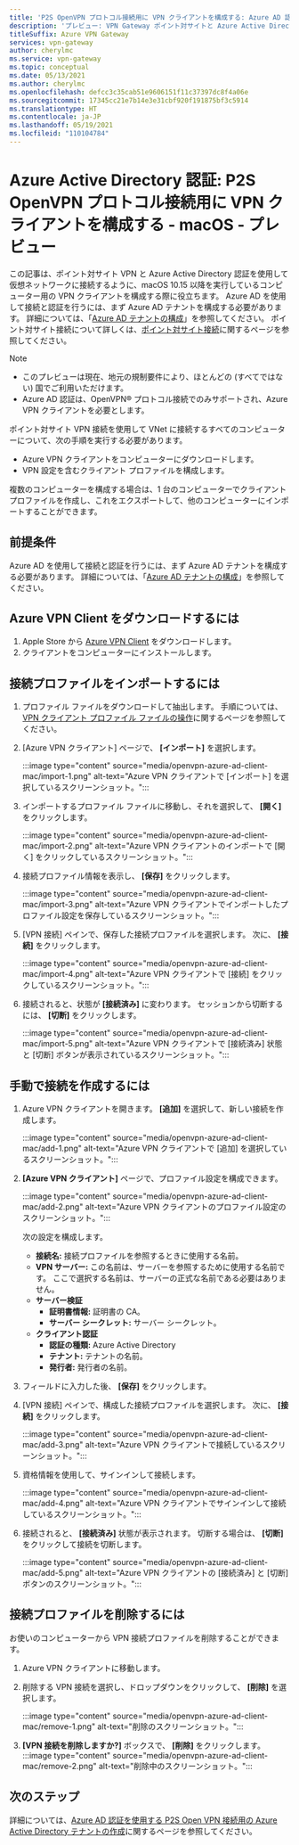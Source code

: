```yaml
---
title: 'P2S OpenVPN プロトコル接続用に VPN クライアントを構成する: Azure AD 認証: macOS: プレビュー'
description: 'プレビュー: VPN Gateway ポイント対サイトと Azure Active Directory 認証を使用して仮想ネットワークに接続するように macOS VPN クライアントを構成する方法について説明します。'
titleSuffix: Azure VPN Gateway
services: vpn-gateway
author: cherylmc
ms.service: vpn-gateway
ms.topic: conceptual
ms.date: 05/13/2021
ms.author: cherylmc
ms.openlocfilehash: defcc3c35cab51e9606151f11c37397dc8f4a06e
ms.sourcegitcommit: 17345cc21e7b14e3e31cbf920f191875bf3c5914
ms.translationtype: HT
ms.contentlocale: ja-JP
ms.lasthandoff: 05/19/2021
ms.locfileid: "110104784"
---
```

# <a name="azure-active-directory-authentication-configure-a-vpn-client-for-p2s-openvpn-protocol-connections---macos---preview"></a>Azure Active Directory 認証: P2S OpenVPN プロトコル接続用に VPN クライアントを構成する - macOS - プレビュー

この記事は、ポイント対サイト VPN と Azure Active Directory 認証を使用して仮想ネットワークに接続するように、macOS 10.15 以降を実行しているコンピューター用の VPN クライアントを構成する際に役立ちます。 Azure AD を使用して接続と認証を行うには、まず Azure AD テナントを構成する必要があります。 詳細については、「[Azure AD テナントの構成](openvpn-azure-ad-tenant.md)」を参照してください。 ポイント対サイト接続について詳しくは、[ポイント対サイト接続](point-to-site-about.md)に関するページを参照してください。

> [!NOTE]
> * このプレビューは現在、地元の規制要件により、ほとんどの (すべてではない) 国でご利用いただけます。
> * Azure AD 認証は、OpenVPN® プロトコル接続でのみサポートされ、Azure VPN クライアントを必要とします。
>

ポイント対サイト VPN 接続を使用して VNet に接続するすべてのコンピューターについて、次の手順を実行する必要があります。
 
* Azure VPN クライアントをコンピューターにダウンロードします。
* VPN 設定を含むクライアント プロファイルを構成します。 

複数のコンピューターを構成する場合は、1 台のコンピューターでクライアント プロファイルを作成し、これをエクスポートして、他のコンピューターにインポートすることができます。

## <a name="prerequisites"></a>前提条件

Azure AD を使用して接続と認証を行うには、まず Azure AD テナントを構成する必要があります。 詳細については、「[Azure AD テナントの構成](openvpn-azure-ad-tenant.md)」を参照してください。

## <a name="to-download-the-azure-vpn-client"></a><a name="download"></a>Azure VPN Client をダウンロードするには

1. Apple Store から [Azure VPN Client](https://apps.apple.com/us/app/azure-vpn-client/id1553936137) をダウンロードします。
1. クライアントをコンピューターにインストールします。

## <a name="to-import-a-connection-profile"></a><a name="import"></a>接続プロファイルをインポートするには

1. プロファイル ファイルをダウンロードして抽出します。 手順については、[VPN クライアント プロファイル ファイルの操作](about-vpn-profile-download.md)に関するページを参照してください。
1. [Azure VPN クライアント] ページで、 **[インポート]** を選択します。

   :::image type="content" source="media/openvpn-azure-ad-client-mac/import-1.png" alt-text="Azure VPN クライアントで [インポート] を選択しているスクリーンショット。":::
1. インポートするプロファイル ファイルに移動し、それを選択して、 **[開く]** をクリックします。

   :::image type="content" source="media/openvpn-azure-ad-client-mac/import-2.png" alt-text="Azure VPN クライアントのインポートで [開く] をクリックしているスクリーンショット。":::
1. 接続プロファイル情報を表示し、 **[保存]** をクリックします。

   :::image type="content" source="media/openvpn-azure-ad-client-mac/import-3.png" alt-text="Azure VPN クライアントでインポートしたプロファイル設定を保存しているスクリーンショット。":::
1. [VPN 接続] ペインで、保存した接続プロファイルを選択します。 次に、 **[接続]** をクリックします。

   :::image type="content" source="media/openvpn-azure-ad-client-mac/import-4.png" alt-text="Azure VPN クライアントで [接続] をクリックしているスクリーンショット。":::
1. 接続されると、状態が **[接続済み]** に変わります。 セッションから切断するには、 **[切断]** をクリックします。

   :::image type="content" source="media/openvpn-azure-ad-client-mac/import-5.png" alt-text="Azure VPN クライアントで [接続済み] 状態と [切断] ボタンが表示されているスクリーンショット。":::

## <a name="to-create-a-connection-manually"></a><a name="manual"></a>手動で接続を作成するには

1. Azure VPN クライアントを開きます。 **[追加]** を選択して、新しい接続を作成します。

   :::image type="content" source="media/openvpn-azure-ad-client-mac/add-1.png" alt-text="Azure VPN クライアントで [追加] を選択しているスクリーンショット。":::

1. **[Azure VPN クライアント]** ページで、プロファイル設定を構成できます。

   :::image type="content" source="media/openvpn-azure-ad-client-mac/add-2.png" alt-text="Azure VPN クライアントのプロファイル設定のスクリーンショット。":::

   次の設定を構成します。

   * **接続名:** 接続プロファイルを参照するときに使用する名前。
   * **VPN サーバー:** この名前は、サーバーを参照するために使用する名前です。 ここで選択する名前は、サーバーの正式な名前である必要はありません。
   * **サーバー検証**
     * **証明書情報:** 証明書の CA。
     * **サーバー シークレット:** サーバー シークレット。
   * **クライアント認証**
     * **認証の種類:** Azure Active Directory
     * **テナント:** テナントの名前。
     * **発行者:** 発行者の名前。
1. フィールドに入力した後、 **[保存]** をクリックします。
1. [VPN 接続] ペインで、構成した接続プロファイルを選択します。 次に、 **[接続]** をクリックします。

   :::image type="content" source="media/openvpn-azure-ad-client-mac/add-3.png" alt-text="Azure VPN クライアントで接続しているスクリーンショット。":::
1. 資格情報を使用して、サインインして接続します。

   :::image type="content" source="media/openvpn-azure-ad-client-mac/add-4.png" alt-text="Azure VPN クライアントでサインインして接続しているスクリーンショット。":::
1. 接続されると、 **[接続済み]** 状態が表示されます。 切断する場合は、 **[切断]** をクリックして接続を切断します。

   :::image type="content" source="media/openvpn-azure-ad-client-mac/add-5.png" alt-text="Azure VPN クライアントの [接続済み] と [切断] ボタンのスクリーンショット。":::

## <a name="to-remove-a-connection-profile"></a><a name="remove"></a>接続プロファイルを削除するには

お使いのコンピューターから VPN 接続プロファイルを削除することができます。 

1. Azure VPN クライアントに移動します。
1. 削除する VPN 接続を選択し、ドロップダウンをクリックして、 **[削除]** を選択します。

   :::image type="content" source="media/openvpn-azure-ad-client-mac/remove-1.png" alt-text="削除のスクリーンショット。":::
1. **[VPN 接続を削除しますか?]** ボックスで、 **[削除]** をクリックします。
   :::image type="content" source="media/openvpn-azure-ad-client-mac/remove-2.png" alt-text="削除中のスクリーンショット。":::

## <a name="next-steps"></a>次のステップ

詳細については、[Azure AD 認証を使用する P2S Open VPN 接続用の Azure Active Directory テナントの作成](openvpn-azure-ad-tenant.md)に関するページを参照してください。